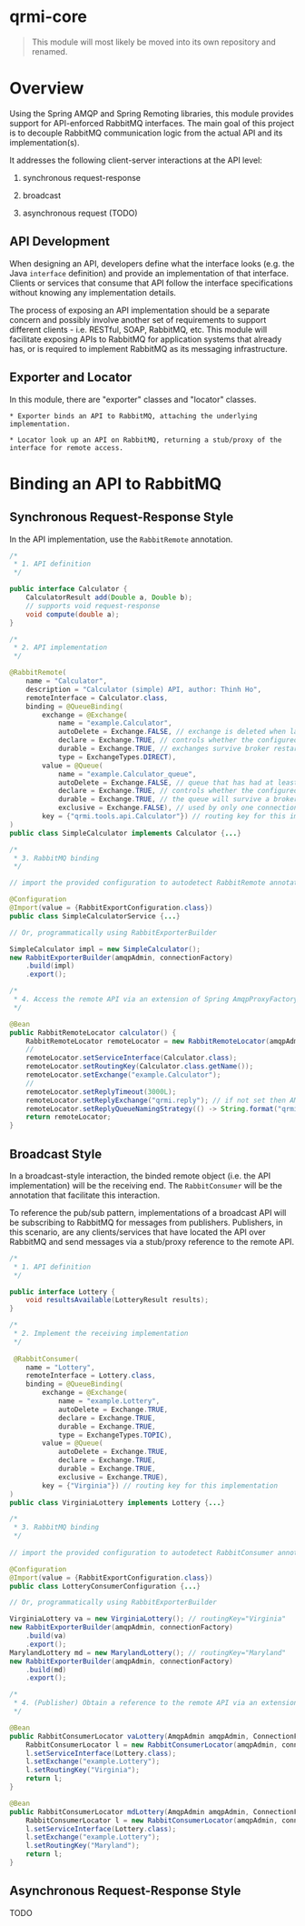 # qrmi-core

> This module will most likely be moved into its own repository and renamed.

# Overview

Using the Spring AMQP and Spring Remoting libraries, this module provides support for API-enforced RabbitMQ interfaces. The main goal of this project is to decouple RabbitMQ communication logic from the actual API and its implementation(s). 

It addresses the following client-server interactions at the API level:

1. synchronous request-response

2. broadcast

3. asynchronous request (TODO)

## API Development

When designing an API, developers define what the interface looks (e.g. the Java `interface` definition) and provide an implementation of that interface. Clients or services that consume that API follow the interface specifications without knowing any implementation details.

The process of exposing an API implementation should be a separate concern and possibly involve another set of requirements to support different clients - i.e. RESTful, SOAP, RabbitMQ, etc. This module will facilitate exposing APIs to RabbitMQ for application systems that already has, or is required to implement RabbitMQ as its messaging infrastructure.

## Exporter and Locator

In this module, there are "exporter" classes and "locator" classes. 

    * Exporter binds an API to RabbitMQ, attaching the underlying implementation.
    
    * Locator look up an API on RabbitMQ, returning a stub/proxy of the interface for remote access.

# Binding an API to RabbitMQ

## Synchronous Request-Response Style

In the API implementation, use the `RabbitRemote` annotation.

```java
/*
 * 1. API definition
 */

public interface Calculator {
    CalculatorResult add(Double a, Double b);
    // supports void request-response 
    void compute(double a);
}

/*
 * 2. API implementation
 */

@RabbitRemote(
    name = "Calculator",
    description = "Calculator (simple) API, author: Thinh Ho",
    remoteInterface = Calculator.class,
    binding = @QueueBinding(
        exchange = @Exchange(
            name = "example.Calculator",
            autoDelete = Exchange.FALSE, // exchange is deleted when last queue is unbound from it
            declare = Exchange.TRUE, // controls whether the configured AmqpAdmin will create
            durable = Exchange.TRUE, // exchanges survive broker restart
            type = ExchangeTypes.DIRECT),
        value = @Queue(
            name = "example.Calculator_queue",
            autoDelete = Exchange.FALSE, // queue that has had at least one consumer is deleted when last consumer unsubscribes
            declare = Exchange.TRUE, // controls whether the configured AmqpAdmin will create
            durable = Exchange.TRUE, // the queue will survive a broker restart
            exclusive = Exchange.FALSE), // used by only one connection and the queue will be deleted when that connection closes
        key = {"qrmi.tools.api.Calculator"}) // routing key for this implementation
)
public class SimpleCalculator implements Calculator {...}

/*
 * 3. RabbitMQ binding
 */

// import the provided configuration to autodetect RabbitRemote annotated classes in the application class path

@Configuration
@Import(value = {RabbitExportConfiguration.class})
public class SimpleCalculatorService {...}

// Or, programmatically using RabbitExporterBuilder

SimpleCalculator impl = new SimpleCalculator();
new RabbitExporterBuilder(amqpAdmin, connectionFactory)
    .build(impl)
    .export();

/*
 * 4. Access the remote API via an extension of Spring AmqpProxyFactoryBean
 */

@Bean
public RabbitRemoteLocator calculator() {
    RabbitRemoteLocator remoteLocator = new RabbitRemoteLocator(amqpAdmin, connectionFactory);
    // 
    remoteLocator.setServiceInterface(Calculator.class);
    remoteLocator.setRoutingKey(Calculator.class.getName());
    remoteLocator.setExchange("example.Calculator");
    // 
    remoteLocator.setReplyTimeout(3000L);
    remoteLocator.setReplyExchange("qrmi.reply"); // if not set then AMQP will create a temporary queue for replies
    remoteLocator.setReplyQueueNamingStrategy(() -> String.format("qrmi.%s", UUID.randomUUID().toString())); // ignored if the replyExchange is not set
    return remoteLocator;
}
```

## Broadcast Style

In a broadcast-style interaction, the binded remote object (i.e. the API implementation) will be the receiving end. The `RabbitConsumer` will be the annotation that facilitate this interaction.

To reference the pub/sub pattern, implementations of a broadcast API will be subscribing to RabbitMQ for messages from publishers. Publishers, in this scenario, are any clients/services that have located the API over RabbitMQ and send messages via a stub/proxy reference to the remote API.

```java
/*
 * 1. API definition
 */

public interface Lottery {
    void resultsAvailable(LotteryResult results);
}

/*
 * 2. Implement the receiving implementation
 */
 
 @RabbitConsumer(
    name = "Lottery",
    remoteInterface = Lottery.class,
    binding = @QueueBinding(
        exchange = @Exchange(
            name = "example.Lottery",
            autoDelete = Exchange.TRUE,
            declare = Exchange.TRUE,
            durable = Exchange.TRUE,
            type = ExchangeTypes.TOPIC),
        value = @Queue(
            autoDelete = Exchange.TRUE,
            declare = Exchange.TRUE,
            durable = Exchange.TRUE,
            exclusive = Exchange.TRUE),
        key = {"Virginia"}) // routing key for this implementation
)
public class VirginiaLottery implements Lottery {...}

/*
 * 3. RabbitMQ binding
 */
 
// import the provided configuration to autodetect RabbitConsumer annotated classes in the application class path

@Configuration
@Import(value = {RabbitExportConfiguration.class})
public class LotteryConsumerConfiguration {...}

// Or, programmatically using RabbitExporterBuilder

VirginiaLottery va = new VirginiaLottery(); // routingKey="Virginia"
new RabbitExporterBuilder(amqpAdmin, connectionFactory)
    .build(va)
    .export();
MarylandLottery md = new MarylandLottery(); // routingKey="Maryland"
new RabbitExporterBuilder(amqpAdmin, connectionFactory)
    .build(md)
    .export();

/*
 * 4. (Publisher) Obtain a reference to the remote API via an extension of Spring AmqpProxyFactoryBean. The beans below will be broadcasting messags via API invocation.
 */

@Bean
public RabbitConsumerLocator vaLottery(AmqpAdmin amqpAdmin, ConnectionFactory connectionFactory) {
    RabbitConsumerLocator l = new RabbitConsumerLocator(amqpAdmin, connectionFactory);
    l.setServiceInterface(Lottery.class);
    l.setExchange("example.Lottery");
    l.setRoutingKey("Virginia");
    return l;
}

@Bean
public RabbitConsumerLocator mdLottery(AmqpAdmin amqpAdmin, ConnectionFactory connectionFactory) {
    RabbitConsumerLocator l = new RabbitConsumerLocator(amqpAdmin, connectionFactory);
    l.setServiceInterface(Lottery.class);
    l.setExchange("example.Lottery");
    l.setRoutingKey("Maryland");
    return l;
}
```

## Asynchronous Request-Response Style

TODO
